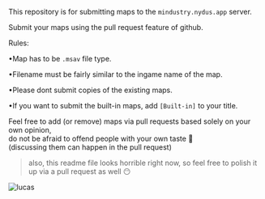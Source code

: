 This repository is for submitting maps to the `mindustry.nydus.app` server.

Submit your maps using the pull request feature of github.

Rules:

•Map has to be `.msav` file type.

•Filename must be fairly similar to the ingame name of the map.

•Please dont submit copies of the existing maps.

•If you want to submit the built-in maps, add `[Built-in]` to your title.

Feel free to add (or remove) maps via pull requests based solely on your own opinion,  
do not be afraid to offend people with your own taste :slightly_smiling_face:  
(discussing them can happen in the pull request)

> also, this readme file looks horrible right now, so feel free to polish it up via a pull request as well :no_mouth:

![lucas](https://pngimage.net/wp-content/uploads/2019/05/lucas-the-spider-png-1-300x200.png)
